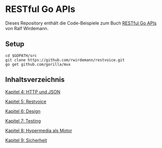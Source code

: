 # RESTful Go APIs

Dieses Repository enthält die Code-Beispiele zum Buch [RESTful Go APIs](https://www.amazon.de/RESTful-APIs-Implementierung-leichtgewichtiger-Hypermedia/dp/3446457097/ref=sr_1_1?ie=UTF8&qid=1549368669&sr=8-1&keywords=restful+go+apis) von Ralf Wirdemann.

## Setup
```
cd $GOPATH/src
git clone https://github.com/rwirdemann/restvoice.git
go get github.com/gorilla/mux
```

## Inhaltsverzeichnis

[Kapitel 4: HTTP und JSON](kapitel04/README.md)

[Kapitel 5: Restvoice](kapitel05/README.md)

[Kapitel 6: Design](kapitel06/README.md)

[Kapitel 7: Testing](kapitel07/README.md)

[Kapitel 8: Hypermedia als Motor](kapitel08/README.md)

[Kapitel 9: Sicherheit](kapitel09/README.md)